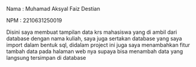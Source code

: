 Nama : Muhamad Aksyal Faiz Destian

NPM : 2210631250019

Disini saya membuat tampilan data krs mahasiswa yang di ambil dari database dengan nama kuliah, 
saya juga sertakan database yang saya import dalam bentuk sql, didalam project ini juga saya menambahkan fitur tambah data
pada halaman web nya supaya bisa menambah data yang langsung tersimpan di database
